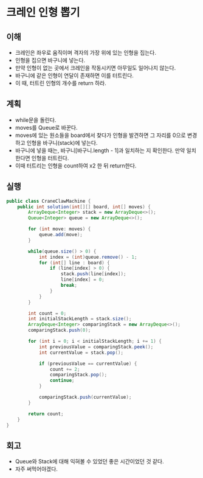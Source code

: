 # 크레인 인형 뽑기

## 이해

- 크레인은 좌우로 움직이며 격자의 가장 위에 있는 인형을 집는다.
- 인형을 집으면 바구니에 넣는다.
- 만약 인형이 없는 곳에서 크레인을 작동시키면 아무일도 일어나지 않는다.
- 바구니에 같은 인형이 연달이 존재하면 이를 터트린다.
- 이 때, 터트린 인형의 개수를 return 하라.

## 계획

- while문을 돌린다.
- moves를 Queue로 바꾼다.
- moves에 있는 원소들을 board에서 찾다가 인형을 발견하면 그 자리를 0으로 변경하고 인형을 바구니(stack)에 넣는다.
- 바구니에 넣을 때는, 바구니[바구니.length - 1]과 일치하는 지 확인한다. 만약 일치한다면 인형을 터트린다.
- 이때 터트리는 인형을 count하여 x2 한 뒤 return한다.

## 실행

```java
public class CraneClawMachine {
    public int solution(int[][] board, int[] moves) {
        ArrayDeque<Integer> stack = new ArrayDeque<>();
        Queue<Integer> queue = new ArrayDeque<>();

        for (int move: moves) {
            queue.add(move);
        }

        while(queue.size() > 0) {
            int index = (int)queue.remove() - 1;
            for (int[] line : board) {
                if (line[index] > 0) {
                    stack.push(line[index]);
                    line[index] = 0;
                    break;
                }
            }
        }

        int count = 0;
        int initialStackLength = stack.size();
        ArrayDeque<Integer> comparingStack = new ArrayDeque<>();
        comparingStack.push(0);

        for (int i = 0; i < initialStackLength; i += 1) {
            int previousValue = comparingStack.peek();
            int currentValue = stack.pop();

            if (previousValue == currentValue) {
                count += 2;
                comparingStack.pop();
                continue;
            }

            comparingStack.push(currentValue);
        }

        return count;
    }
}
```

## 회고

- Queue와 Stack에 대해 익혀볼 수 있었던 좋은 시간이었던 것 같다.
- 자주 써먹어야겠다.
